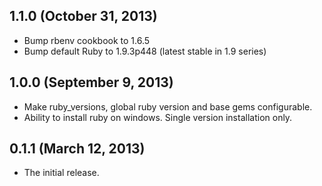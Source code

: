 ## 1.1.0 (October 31, 2013)

* Bump rbenv cookbook to 1.6.5
* Bump default Ruby to 1.9.3p448 (latest stable in 1.9 series)

## 1.0.0 (September 9, 2013)

* Make ruby_versions, global ruby version and base gems configurable.
* Ability to install ruby on windows. Single version installation only.

## 0.1.1 (March 12, 2013)

* The initial release.
